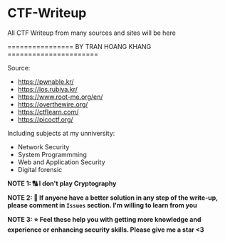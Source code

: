 # CTF-Writeup

All CTF Writeup from many sources and sites will be here 

================ BY TRAN HOANG KHANG ======================

Source:
- https://pwnable.kr/
- https://los.rubiya.kr/
- https://www.root-me.org/en/
- https://overthewire.org/
- https://ctflearn.com/
- https://picoctf.org/

Including subjects at my unniversity:

- Network Security
- System Programmming
- Web and Application Security
- Digital forensic

**NOTE 1: 🔠 I don't play Cryptography**

**NOTE 2: 🚩 If anyone have a better solution in any step of the write-up, please comment in `Issues` section. I'm willing to learn from you**

**NOTE 3: ⭐ Feel these help you with getting more knowledge and experience or enhancing security skills. Please give me a star <3**
